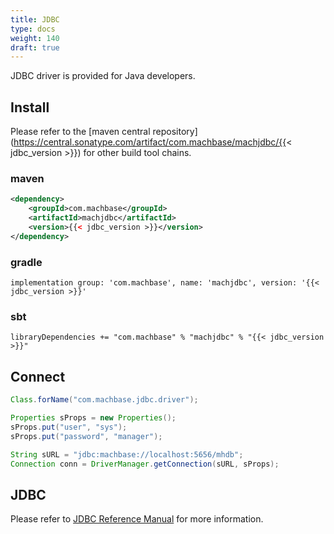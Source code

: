 ```yaml
---
title: JDBC
type: docs
weight: 140
draft: true
---
```


JDBC driver is provided for Java developers.

## Install

Please refer to the [maven central repository](https://central.sonatype.com/artifact/com.machbase/machjdbc/{{< jdbc_version >}}) for other build tool chains.

### maven

```xml
<dependency>
    <groupId>com.machbase</groupId>
    <artifactId>machjdbc</artifactId>
    <version>{{< jdbc_version >}}</version>
</dependency>
```

### gradle

```
implementation group: 'com.machbase', name: 'machjdbc', version: '{{< jdbc_version >}}'
```

### sbt

```
libraryDependencies += "com.machbase" % "machjdbc" % "{{< jdbc_version >}}"
```

## Connect

```java
Class.forName("com.machbase.jdbc.driver");

Properties sProps = new Properties();
sProps.put("user", "sys");
sProps.put("password", "manager");

String sURL = "jdbc:machbase://localhost:5656/mhdb";
Connection conn = DriverManager.getConnection(sURL, sProps);
```

## JDBC

Please refer to [JDBC Reference Manual](/dbms/sdk/jdbc) for more information.